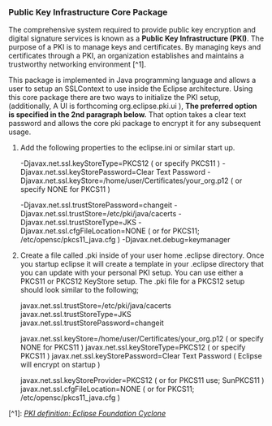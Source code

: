 
###	Public Key Infrastructure Core Package

The comprehensive system required to provide public key encryption and digital signature services is known as a **Public Key Infrastructure (PKI)**. The purpose of a PKI is to manage keys and certificates. By managing keys and certificates through a PKI, an organization establishes and maintains a trustworthy networking environment \[^1].

This package is implemented in Java programming language and allows a user to setup an SSLContext to use inside the Eclipse architecture.  Using this core package there are two ways to initialize the PKI setup, (additionally,  A UI is forthcoming org.eclipse.pki.ui ), **The preferred option is specified in the 2nd paragraph below.** That option takes a clear text password and allows the core pki package to encrypt it for any subsequent usage.

1)  Add the following properties to the eclipse.ini or similar start up.

	-Djavax.net.ssl.keyStoreType=PKCS12 ( or specify PKCS11 )
	-Djavax.net.ssl.keyStorePassword=Clear Text Password
	-Djavax.net.ssl.keyStore=/home/user/Certificates/your_org.p12 ( or specify NONE for PKCS11 )

	-Djavax.net.ssl.trustStorePassword=changeit
	-Djavax.net.ssl.trustStore=/etc/pki/java/cacerts
	-Djavax.net.ssl.trustStoreType=JKS
	-Djavax.net.ssl.cfgFileLocation=NONE ( or for PKCS11; /etc/opensc/pkcs11_java.cfg )
	-Djavax.net.debug=keymanager

2)  Create a file called .pki inside of your user home .eclipse directory.  Once you startup eclipse it will create a template in your .eclipse directory that you can update with your personal PKI setup. You can use either a PKCS11 or PKCS12 KeyStore setup.  The .pki file for a PKCS12 setup should look similar to the following;

	javax.net.ssl.trustStore=/etc/pki/java/cacerts
	javax.net.ssl.trustStoreType=JKS
	javax.net.ssl.trustStorePassword=changeit
	
	javax.net.ssl.keyStore=/home/user/Certificates/your_org.p12 ( or specify NONE for PKCS11 )
	javax.net.ssl.keyStoreType=PKCS12 ( or specify PKCS11 )
	javax.net.ssl.keyStorePassword=Clear Text Password ( Eclipse will encrypt on startup )
	
	javax.net.ssl.keyStoreProvider=PKCS12 ( or for PKCS11 use; SunPKCS11 )
	javax.net.ssl.cfgFileLocation=NONE ( or for PKCS11; /etc/opensc/pkcs11_java.cfg )

 
 \[^1]: *[PKI definition: Eclipse Foundation Cyclone](https://cyclonedds.io/docs/cyclonedds/latest/security/public_key_infrastructure.html)*
	